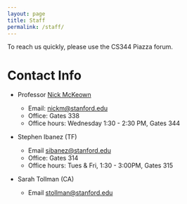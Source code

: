 ```yaml
---
layout: page
title: Staff
permalink: /staff/
---
```


To reach us quickly, please use the CS344 Piazza forum.

# Contact Info

* Professor [Nick McKeown](http://yuba.stanford.edu/~nickm/)
  * Email: [nickm@stanford.edu](mailto:nickm@stanford.edu)
  * Office: Gates 338
  * Office hours: Wednesday 1:30 - 2:30 PM, Gates 344

* Stephen Ibanez (TF)
  * Email [sibanez@stanford.edu](mailto:sibanez@stanford.edu)
  * Office: Gates 314
  * Office hours: Tues & Fri, 1:30 - 3:00PM, Gates 315

* Sarah Tollman (CA)
  * Email [stollman@stanford.edu](mailto:stollman@stanford.edu)
